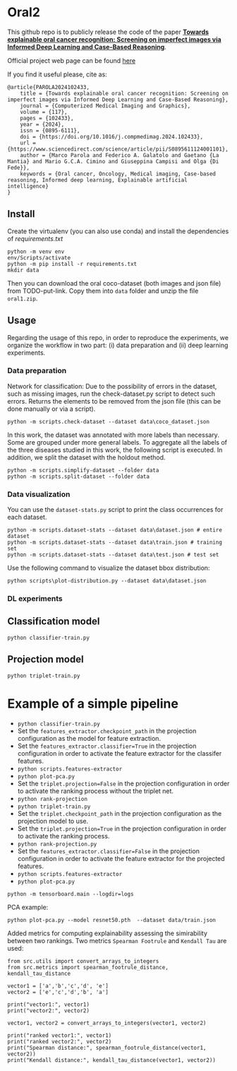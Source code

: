 # **Oral2**

This github repo is to publicly release the code of the paper [**Towards explainable oral cancer recognition: Screening on imperfect images via Informed Deep Learning and Case-Based Reasoning**](https://www.sciencedirect.com/science/article/pii/S0895611124001101). 

Official project web page can be found [here](https://marcoparola.github.io/oral2/)

If you find it useful please, cite as:
```
@article{PAROLA2024102433,
    title = {Towards explainable oral cancer recognition: Screening on imperfect images via Informed Deep Learning and Case-Based Reasoning},
    journal = {Computerized Medical Imaging and Graphics},
    volume = {117},
    pages = {102433},
    year = {2024},
    issn = {0895-6111},
    doi = {https://doi.org/10.1016/j.compmedimag.2024.102433},
    url = {https://www.sciencedirect.com/science/article/pii/S0895611124001101},
    author = {Marco Parola and Federico A. Galatolo and Gaetano {La Mantia} and Mario G.C.A. Cimino and Giuseppina Campisi and Olga {Di Fede}},
    keywords = {Oral cancer, Oncology, Medical imaging, Case-based reasoning, Informed deep learning, Explainable artificial intelligence}
}
```

## Install

Create the virtualenv (you can also use conda) and install the dependencies of *requirements.txt*

```
python -m venv env
env/Scripts/activate
python -m pip install -r requirements.txt
mkdir data
```
Then you can download the oral coco-dataset (both images and json file) from TODO-put-link. Copy them into `data` folder and unzip the file `oral1.zip`.

## Usage
Regarding the usage of this repo, in order to reproduce the experiments, we organize the workflow in two part: (i) data preparation and (ii) deep learning experiments.

### Data preparation
Network for classification:
Due to the possibility of errors in the dataset, such as missing images, run the check-dataset.py script to detect such errors. Returns the elements to be removed from the json file (this can be done manually or via a script).
```
python -m scripts.check-dataset --dataset data\coco_dataset.json
```
In this work, the dataset was annotated with more labels than necessary. Some are grouped under more general labels. To aggregate all the labels of the three diseases studied in this work, the following script is executed. In addition, we split the dataset with the holdout method.
```
python -m scripts.simplify-dataset --folder data
python -m scripts.split-dataset --folder data
```

### Data visualization

You can use the `dataset-stats.py`   script to print the class occurrences for each dataset.
```
python -m scripts.dataset-stats --dataset data\dataset.json # entire dataset
python -m scripts.dataset-stats --dataset data\train.json # training set
python -m scripts.dataset-stats --dataset data\test.json # test set
```

Use the following command to visualize the dataset bbox distribution: 
```
python scripts\plot-distribution.py --dataset data\dataset.json
```

### DL experiments

## Classification model
```
python classifier-train.py
```

## Projection model
```
python triplet-train.py
```

# Example of a simple pipeline

- ```python classifier-train.py```
- Set the `features_extractor.checkpoint_path` in the projection configuration as the model for feature extraction.
- Set the `features_extractor.classifier=True` in the projection configuration in order to activate the feature extractor for the classifer features.
- ```python scripts.features-extractor```
- ```python plot-pca.py```
- Set the `triplet.projection=False` in the projection configuration in order to activate the ranking process without the triplet net.
- ```python rank-projection```
- ```python triplet-train.py```
- Set the `triplet.checkpoint_path` in the projection configuration as the projection model to use.
- Set the `triplet.projection=True` in the projection configuration in order to activate the ranking process.
- ```python rank-projection.py```
- Set the `features_extractor.classifier=False` in the projection configuration in order to activate the feature extractor for the projected features.
- ```python scripts.features-extractor```
- ```python plot-pca.py```



```
python -m tensorboard.main --logdir=logs
```

PCA example:

```
python plot-pca.py --model resnet50.pth  --dataset data/train.json
```

Added metrics for computing explainability assessing the simirability between two rankings.
Two metrics `Spearman Footrule` and `Kendall Tau` are used:

```
from src.utils import convert_arrays_to_integers
from src.metrics import spearman_footrule_distance, kendall_tau_distance

vector1 = ['a','b','c','d', 'e']
vector2 = ['e','c','d','b', 'a']

print("vector1:", vector1)
print("vector2:", vector2)

vector1, vector2 = convert_arrays_to_integers(vector1, vector2)

print("ranked vector1:", vector1)
print("ranked vector2:", vector2)
print("Spearman distance:", spearman_footrule_distance(vector1, vector2))
print("Kendall distance:", kendall_tau_distance(vector1, vector2))
```
